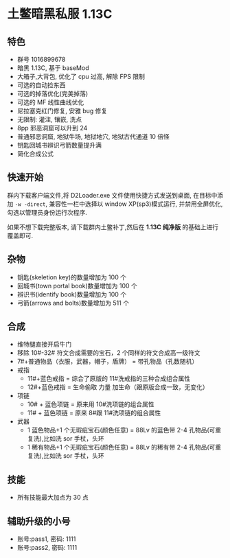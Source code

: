 # 土鳖暗黑私服 1.13C

## 特色

- 群号 1016899678
- 暗黑 1.13C, 基于 baseMod
- 大箱子,大背包, 优化了 cpu 过高, 解除 FPS 限制
- 可选的自动捡东西
- 可选的掉落优化(完美掉落)
- 可选的 MF 线性曲线优化
- 尼拉塞克红门修复, 安雅 bug 修复
- 无限制: 灌注, 镶嵌, 洗点
- 8pp 邪恶洞窟可以升到 24
- 普通邪恶洞窟, 地狱牛场, 地狱地穴, 地狱古代通道 10 倍怪
- 钥匙回城书辨识弓箭数量提升满
- 简化合成公式

## 快速开始

群内下载客户端文件,将 D2Loader.exe 文件使用快捷方式发送到桌面, 在目标中添加 `-w -direct`, 兼容性一栏中选择以 window XP(sp3)模式运行, 并禁用全屏优化,勾选以管理员身份运行次程序.

如果不想下载完整版本, 请下载群内土鳖补丁,然后在 **1.13C 纯净版** 的基础上进行覆盖即可.

## 杂物

- 钥匙(skeletion key)的数量增加为 100 个
- 回城书(town portal book)数量增加为 100 个
- 辨识书(identify book)数量增加为 100 个
- 弓箭(arrows and bolts)数量增加为 511 个

## 合成

- 维特腿直接开启牛门
- 移除 10#-32# 符文合成需要的宝石，2 个同样的符文合成高一级符文
- 7#+普通物品（衣服，武器，帽子，盾牌） = 带孔物品（孔数随机）
- 戒指
  - 11#+蓝色戒指 = 综合了原版的 11#洗戒指的三种合成组合属性
  - 12#+蓝色戒指 = 生命偷取 力量 加生命（跟原版合成一致，无变化）
- 项链
  - 10# + 蓝色项链 = 原来用 10#洗项链的组合属性
  - 11# + 蓝色项链 = 原来 8#跟 11#洗项链的组合属性
- 武器
  - 1 蓝色物品+1 个无瑕疵宝石(颜色任意) = 88Lv 的蓝色带 2-4 孔物品(可重复洗),比如洗 sor 手杖，头环
  - 1 稀有物品+1 个无瑕疵宝石(颜色任意) = 88Lv 的稀有带 2-4 孔物品(可重复洗),比如洗 sor 手杖，头环

## 技能

- 所有技能最大加点为 30 点

## 辅助升级的小号

- 账号:pass1, 密码: 1111
- 账号:pass2, 密码: 1111
